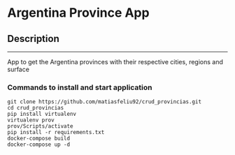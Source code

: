 # Argentina Province App

## Description
***
App to get the Argentina provinces with their respective cities, regions and surface

### Commands to install and start application

```
git clone https://github.com/matiasfeliu92/crud_provincias.git
cd crud_provincias
pip install virtualenv
virtualenv prov
prov/Scripts/activate
pip install -r requirements.txt
docker-compose build
docker-compose up -d
```